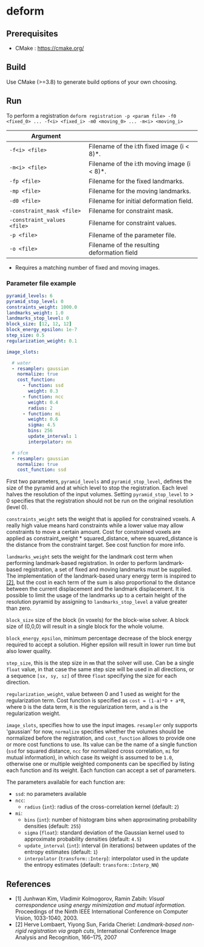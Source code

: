 # deform

## Prerequisites
* CMake : https://cmake.org/

## Build
Use CMake (>=3.8) to generate build options of your own choosing.

## Run
To perform a registration
`deform registration -p <param file> -f0 <fixed_0> ... -f<i> <fixed_i> -m0 <moving_0> ... -m<i> <moving_i>`

| Argument                    |                                             |
| --------------------------- | ------------------------------------------- |
| `-f<i> <file>`              | Filename of the i:th fixed image (i < 8)*.  |
| `-m<i> <file>`              | Filename of the i:th moving image (i < 8)*. |
| `-fp <file>`                | Filename for the fixed landmarks.           |
| `-mp <file>`                | Filename for the moving landmarks.          |
| `-d0 <file>`                | Filename for initial deformation field.     |
| `-constraint_mask <file>`   | Filename for constraint mask.               |
| `-constraint_values <file>` | Filename for constraint values.             |
| `-p <file>`                 | Filename of the parameter file.             |
| `-o <file>`                 | Filename of the resulting deformation field |

* Requires a matching number of fixed and moving images.

### Parameter file example

```yaml
pyramid_levels: 6
pyramid_stop_level: 0
constraints_weight: 1000.0
landmarks_weight: 1.0
landmarks_stop_level: 0
block_size: [12, 12, 12]
block_energy_epsilon: 1e-7
step_size: 0.5
regularization_weight: 0.1

image_slots:

  # water
  - resampler: gaussian
    normalize: true
    cost_function:
      - function: ssd
        weight: 0.3
      - function: ncc
        weight: 0.4
        radius: 2
      - function: mi
        weight: 0.6
        sigma: 4.5
        bins: 256
        update_interval: 1
        interpolator: nn

  # sfcm
  - resampler: gaussian
    normalize: true
    cost_function: ssd
```

First two parameters, `pyramid_levels` and `pyramid_stop_level`, defines the size of the pyramid and at which level to stop the registration. Each level halves the resolution of the input volumes. Setting `pyramid_stop_level` to > 0 specifies that the registration should not be run on the original resolution (level 0).

`constraints_weight` sets the weight that is applied for constrained voxels. A really high value means hard constraints while a lower value may allow constraints to move a certain amount. Cost for constrained voxels are applied as constraint_weight * squared_distance, where squared_distance is the distance from the constraint target. See cost function for more info.

`landmarks_weight` sets the weight for the landmark cost term when performing
landmark-based registration.  In order to perform landmark-based registration,
a set of fixed and moving landmarks must be supplied.  The implementation of
the landmark-based unary energy term is inspired to [[2]](#2), but the cost in
each term of the sum is also proportional to the distance between the current
displacement and the landmark displacement. It is possible to limit the usage
of the landmarks up to a certain height of the resolution pyramid by assigning
to `landmarks_stop_level` a value greater than zero.

`block_size` size of the block (in voxels) for the block-wise solver. A block size of (0,0,0) will result in a single block for the whole volume.

`block_energy_epsilon`, minimum percentage decrease of the block energy required to accept a solution. Higher epsilon will result in lower run time but also lower quality.

`step_size`, this is the step size in `mm` that the solver will use. Can be a
single `float` value, in that case the same step size will be used in all
directions, or a sequence `[sx, sy, sz]` of three `float` specifying the size
for each direction.

`regularization_weight`, value between 0 and 1 used as weight for the regularization term. Cost function is specified as `cost = (1-a)*D + a*R`, where `D` is the data term, `R` is the regularization term, and `a` is the regularization weight.

`image_slots`, specifies how to use the input images. `resampler` only supports 'gaussian' for now, `normalize` specifies whether the volumes should be normalized before the registration, and `cost_function` allows to provide one or more cost functions to use. Its value can be the name of a single function (`ssd` for squared distance, `ncc` for normalized cross correlation, `mi` for mutual information), in which case its weight is assumed to be `1.0`, otherwise one or multiple weighted components can be specified by listing each function and its weight. Each function can accept a set of parameters.

The parameters available for each function are:
+ `ssd`: no parameters available
+ `ncc`:
  + `radius` (`int`): radius of the cross-correlation kernel (default: `2`)
+ `mi`:
  + `bins` (`int`): number of histogram bins when approximating probability densities (default: `255`)
  + `sigma` (`float`): standard deviation of the Gaussian kernel used to approximate probability densities (default: `4.5`)
  + `update_interval` (`int`): interval (in iterations) between updates of the entropy estimates (default: `1`)
  + `interpolator` (`transform::Interp`): interpolator used in the update the entropy estimates (default: `transform::Interp_NN`)

## References
+ <a id="1"></a>[1] Junhwan Kim, Vladimir Kolmogorov, Ramin Zabih: *Visual correspondence using energy minimization and mutual information.* Proceedings of the Ninth IEEE International Conference on Computer Vision, 1033-1040, 2003.
+ <a id="2"></a>[2] Herve Lombaert, Yiyong Sun, Farida Cheriet: *Landmark-based non-rigid registration via graph cuts*, International Conference Image Analysis and Recognition, 166–175, 2007
